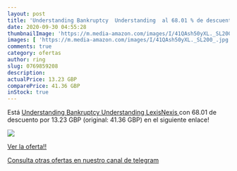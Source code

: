 ```yaml
---
layout: post
title: 'Understanding Bankruptcy  Understanding  al 68.01 % de descuento'
date: 2020-09-30 04:55:28
thumbnailImage: 'https://m.media-amazon.com/images/I/41QAsh50yXL._SL200_.jpg'
images: [ 'https://m.media-amazon.com/images/I/41QAsh50yXL._SL200_.jpg' ]
comments: true
category: ofertas
author: ring
slug: 0769859208
description:
actualPrice: 13.23 GBP
comparePrice: 41.36 GBP
inStock: true
---
```


Está [Understanding Bankruptcy  Understanding  LexisNexis  ](https://www.amazon.com/dp/0769859208/?tag=redken08-20) con 68.01 de descuento por 13.23 GBP (original: 41.36 GBP) en el siguiente enlace!

[![](https://m.media-amazon.com/images/I/41QAsh50yXL._SL200_.jpg)](https://www.amazon.com/dp/0769859208/?tag=redken08-20)

[Ver la oferta!!](https://www.amazon.com/dp/0769859208/?tag=redken08-20)

[Consulta otras ofertas en nuestro canal de telegram](https://t.me/s/ofertas25)
